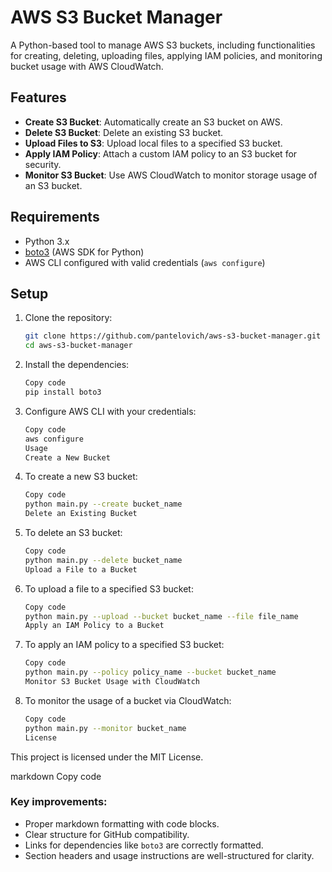 # AWS S3 Bucket Manager

A Python-based tool to manage AWS S3 buckets, including functionalities for creating, deleting, uploading files, applying IAM policies, and monitoring bucket usage with AWS CloudWatch.

## Features

- **Create S3 Bucket**: Automatically create an S3 bucket on AWS.
- **Delete S3 Bucket**: Delete an existing S3 bucket.
- **Upload Files to S3**: Upload local files to a specified S3 bucket.
- **Apply IAM Policy**: Attach a custom IAM policy to an S3 bucket for security.
- **Monitor S3 Bucket**: Use AWS CloudWatch to monitor storage usage of an S3 bucket.

## Requirements

- Python 3.x
- [boto3](https://boto3.amazonaws.com/) (AWS SDK for Python)
- AWS CLI configured with valid credentials (`aws configure`)

## Setup

1. Clone the repository:

   ```bash
   git clone https://github.com/pantelovich/aws-s3-bucket-manager.git
   cd aws-s3-bucket-manager
2. Install the dependencies:

   ```bash
   Copy code
   pip install boto3
3. Configure AWS CLI with your credentials:

   ```bash
   Copy code
   aws configure
   Usage
   Create a New Bucket
4. To create a new S3 bucket:

   ```bash
   Copy code
   python main.py --create bucket_name
   Delete an Existing Bucket
5. To delete an S3 bucket:

   ```bash
   Copy code
   python main.py --delete bucket_name
   Upload a File to a Bucket
6. To upload a file to a specified S3 bucket:

   ```bash
   Copy code
   python main.py --upload --bucket bucket_name --file file_name
   Apply an IAM Policy to a Bucket
7. To apply an IAM policy to a specified S3 bucket:

   ```bash
   Copy code
   python main.py --policy policy_name --bucket bucket_name
   Monitor S3 Bucket Usage with CloudWatch
8. To monitor the usage of a bucket via CloudWatch:

   ```bash
   Copy code
   python main.py --monitor bucket_name
   License
This project is licensed under the MIT License.

markdown
Copy code

### Key improvements:
- Proper markdown formatting with code blocks.
- Clear structure for GitHub compatibility.
- Links for dependencies like `boto3` are correctly formatted.
- Section headers and usage instructions are well-structured for clarity.
